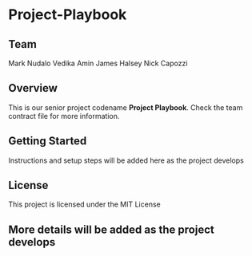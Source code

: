 # Project-Playbook

## Team
Mark Nudalo
Vedika Amin
James Halsey
Nick Capozzi

## Overview
This is our senior project codename **Project Playbook**.
Check the team contract file for more information. 

## Getting Started
Instructions and setup steps will be added here as the project develops

## License
This project is licensed under the MIT License


## More details will be added as the project develops
